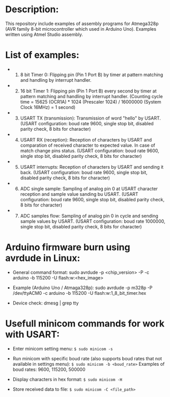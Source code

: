 Description:
==============
This repository include examples of assembly programs for Atmega328p (AVR family 8-bit microcontroller which used in Arduino Uno). Examples written using Atmel Studio assembly.

List of examples:
=================
* 1. 8  bit Timer 0:
Flipping pin (Pin 1 Port B) by timer at pattern matching and handling by interrupt handler.
* 2. 16 bit Timer 1:
Flipping pin (Pin 1 Port B) every second by timer at pattern matching and handling by interrupt handler. 
(Counting cycle time = 15625 (OCR1A) * 1024 (Prescaler 1024) / 16000000 (System Clock 16MHz) = 1 second)
* 3. USART TX (transmission):
Transmission of word "hello" by USART. 
(USART configuration: boud rate 9600, single stop bit, disabled parity check, 8 bits for character)
* 4. USART RX (reception):
Reception of characters by USART and comparation of received character to expected value. In case of match change pins status.
(USART configuration: boud rate 9600, single stop bit, disabled parity check, 8 bits for character)
* 5. USART interrupts:		Reception of characters by USART and sending it back.
(USART configuration: boud rate 9600, single stop bit, disabled parity check, 8 bits for character)
* 6. ADC single sample:		Sampling of analog pin 0 at USART character reception and sample value sanding bu USART.
(USART configuration: boud rate 9600, single stop bit, disabled parity check, 8 bits for character)
* 7. ADC samples flow:		Sampling of analog pin 0 in cycle and sending sample values by USART.
(USART configuration: boud rate 1000000, single stop bit, disabled parity check, 8 bits for character)

Arduino firmware burn using avrdude in Linux:
===============================================
* General command format:
sudo avrdude -p <chip_version> -P <device> -c arduino -b 115200 -U flash:w:<hex_image>

* Example (Arduino Uno / Atmaga328p):
sudo avrdude -p m328p -P /dev/ttyACM0 -c arduino -b 115200 -U flash:w:1_8_bit_timer.hex

* Device check:
dmesg | grep tty

Usefull minicom commands for work with USART:
=============================================
* Enter minicom setting menu:
```$ sudo minicom -s```

* Run minicom with specific boud rate (also supports boud rates that not available in settings menu):
```$ sudo minicom -b <boud_rate>```
Examples of boud rates: 9600, 115200, 500000

* Display characters in hex format:
```$ sudo minicom -H```

* Store received data to file:
```$ sudo minicom -C <file_path>```

